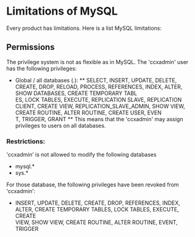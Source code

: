 # Limitations of MySQL
Every product has limitations. Here is a list MySQL limitations:
## Permissions
The privilege system is not as flexible as in MySQL.
The 'ccxadmin' user has the following privileges:
* Global / all databases (*.*):
** SELECT, INSERT, UPDATE, DELETE, CREATE, DROP, RELOAD, PROCESS, REFERENCES, INDEX, ALTER, SHOW DATABASES, CREATE TEMPORARY TABL\
ES, LOCK TABLES, EXECUTE, REPLICATION SLAVE, REPLICATION CLIENT, CREATE VIEW, REPLICATION_SLAVE_ADMIN, SHOW VIEW, CREATE ROUTINE, ALTER ROUTINE, CREATE USER, EVEN\
T, TRIGGER, GRANT
** This means that the 'ccxadmin' may assign privileges to users on all databases.
### Restrictions:
'ccxadmin' is not allowed to modify the following databases
* mysql.*
* sys.*

For those database, the following privileges have been revoked from 'ccxadmin':
* INSERT, UPDATE, DELETE, CREATE, DROP, REFERENCES, INDEX, ALTER, CREATE TEMPORARY TABLES, LOCK TABLES, EXECUTE, CREATE\
 VIEW, SHOW VIEW, CREATE ROUTINE, ALTER ROUTINE, EVENT, TRIGGER

